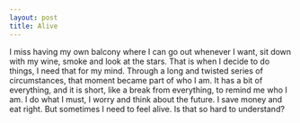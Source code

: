 ```yaml
---
layout: post
title: Alive
---
```


I miss having my own balcony where I can go out whenever I want, sit down with my wine, smoke and look at the stars. That is when I decide to do things, I need that for my mind. Through a long and twisted series of circumstances,
that moment became part of who I am. It has a bit of everything, and it is short, like a break from everything, to remind me who I am. I do what I must, I worry and think about the future. I save money and eat right. But sometimes
I need to feel alive. Is that so hard to understand?